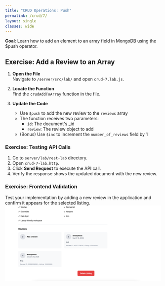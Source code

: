```yaml
---
title: "CRUD Operations: Push"
permalink: /crud/7/
layout: single
classes: wide
---
```


**Goal**: Learn how to add an element to an array field in MongoDB using the $push operator.

## Exercise: Add a Review to an Array

1. **Open the File**  
   Navigate to `/server/src/lab/` and open `crud-7.lab.js`.

2. **Locate the Function**  
   Find the `crudAddToArray` function in the file.

3. **Update the Code**  
   - Use `$push` to add the new review to the `reviews` array
   - The function receives two parameters:
     - `id`: The document's _id
     - `review`: The review object to add
   - (Bonus) Use `$inc` to increment the `number_of_reviews` field by 1

### Exercise: Testing API Calls
1. Go to `server/lab/rest-lab` directory.
2. Open `crud-7-lab.http`.
3. Click **Send Request** to execute the API call.
4. Verify the response shows the updated document with the new review.

### Exercise: Frontend Validation
Test your implementation by adding a new review in the application and confirm it appears for the selected listing.
![crud-7-lab](../../assets/images/crud-7-lab.png)
